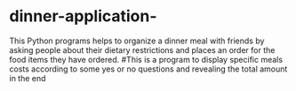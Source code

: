 # dinner-application-
This Python programs helps to organize a dinner meal with friends by asking people about their dietary restrictions and places an order for the food items they have ordered.  #This is a program to display specific meals costs according to some yes or no questions and revealing the total amount in the end
